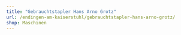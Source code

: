 ```yaml
---
title: "Gebrauchtstapler Hans Arno Grotz"
url: /endingen-am-kaiserstuhl/gebrauchtstapler-hans-arno-grotz/
shop: Maschinen
---
```


